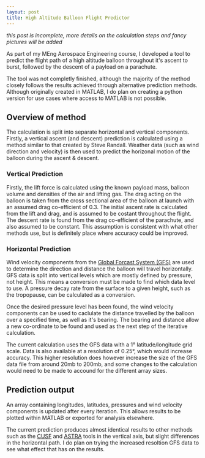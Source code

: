 ```yaml
---
layout: post
title: High Altitude Balloon Flight Predictor
---
```


*this post is incomplete, more details on the calculation steps and fancy pictures will be added*

As part of my MEng Aerospace Engineering course, I developed a tool to predict the flight path of a high altitude balloon throughout it's ascent to burst, followed by the descent of a payload on a parachute.

The tool was not completly finished, although the majority of the method closely follows the results achieved through alternative prediction methods. Although originally created in MATLAB, I do plan on creating a python version for use cases where access to MATLAB is not possible.

## Overview of method

The calculation is split into separate horizontal and vertical components. Firstly, a vertical ascent (and descent) prediction is calculated using a method similar to that created by Steve Randall. Weather data (such as wind direction and velocity) is then used to predict the horizonal motion of the balloon during the ascent & descent.

### Vertical Prediction

Firstly, the lift force is calculated using the known payload mass, balloon volume and densities of the air and lifting gas. The drag acting on the balloon is taken from the cross sectional area of the balloon at launch with an assumed drag co-efficient of 0.3. The initial ascent rate is calculated from the lift and drag, and is assumed to be costant throughout the flight. The descent rate is found from the drag co-efficient of the parachute, and also assumed to be constant. This assumption is consistent with what other methods use, but is definitely place where accuracy could be improved.

### Horizontal Prediction

Wind velocity components from the [Global Forcast System (GFS)](https://www.ncdc.noaa.gov/data-access/model-data/model-datasets/global-forcast-system-gfs) are used to determine the direction and distance the balloon will travel horizontally. GFS data is split into vertical levels which are mostly defined by pressure, not height. This means a conversion must be made to find which data level to use. A pressure decay rate from the surface to a given height, such as the tropopause, can be calculated as a conversion.

Once the desired pressure level has been found, the wind velocity components can be used to caclulate the distance travelled by the balloon over a specified time, as well as it's bearing. The bearing and distance allow a new co-ordinate to be found and used as the next step of the iterative calculation.

The current calculation uses the GFS data with a 1° latitude/longitude grid scale. Data is also available at a resolution of 0.25°, which would increase accuracy. This higher resolution does however increase the size of the GFS data file from around 20mb to 200mb, and some changes to the calculation would need to be made to accound for the different array sizes.

## Prediction output

An array containing longitudes, latitudes, pressures and wind velocity components is updated after every iteration. This allows results to be plotted within MATLAB or exported for analysis elsewhere.

The current prediction produces almost identical results to other methods such as the [CUSF](http://predict.habhub.org/) and [ASTRA](http://astra-planner.soton.ac.uk/) tools in the vertical axis, but slight differences in the horizontal path. I do plan on trying the increased resoltion GFS data to see what effect that has on the results.
